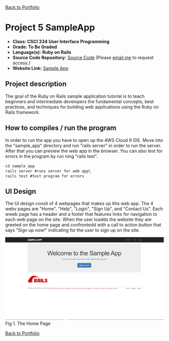 [Back to Portfolio](./index.md)

Project 5 SampleApp
===============

-   **Class: CSCI 334 User Interface Programming** 
-   **Grade: To Be Graded**
-   **Language(s): Ruby on Rails**
-   **Source Code Repository:** [Source Code](https://github.com/Malik526/sample_app.git) (Please [email me](mailto:mmstewart@csustudent.net?subject=GitHub%20Access) to request access.)
-   **Website Link:** [Sample App](https://salty-headland-27919.herokuapp.com/)
    

## Project description

The goal of the Ruby on Rails sample application tutorial is to teach beginners and intermediate developers the fundamental concepts, best practices, and techniques for building web applications using the Ruby on Rails framework. 

## How to compiles / run the program

In order to run the app you have to open up the AWS Cloud 9 IDE. Move into the "sample_app" directory and run "rails server" in order to run the server. After that you can preview the web app in the browser. You can also test for errors in the program by run ning "rails test".  

```envionment
cd sample_app
rails server #runs server for web app\
rails test #test program for errors
```

## UI Design
The UI design consit of 4 webpages that makes up this web app. The 4 webv pages are "Home", "Help", "Login", "Sign Up", and "Contact Us". Each wweb page has a header and a footer that features links for navigation to each web page on the site. When the user loadds the website they are greeted on the home page and confrontedd with a call to action button that says "Sign up now!" indicating for the user to sign up on the site. 

![screenshot](images/home_page_sampleApp.png)
Fig 1. The Home Page

[Back to Portfolio](./index.md)


